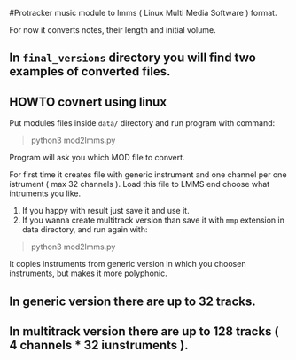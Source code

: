 



#Protracker music module to lmms ( Linux Multi Media Software ) format.

For now it converts notes, their length and initial volume.

## In `final_versions` directory you will find two examples of converted files.

## HOWTO covnert using linux

Put modules files inside `data/` directory and run program with command:

> python3 mod2lmms.py

Program will ask you which MOD file to convert.

For first time it creates file with generic instrument and one channel per one istrument ( max 32 channels ).
Load this file to LMMS end choose what intruments you like.

1) If you happy with result just save it and use it.
2) If you wanna create multitrack version than save it with `mmp` extension in data directory,
and run again with:

> python3 mod2lmms.py

It copies instruments from generic version in which you choosen instruments,
but makes it more polyphonic.

## In generic version there are up to 32 tracks.
## In multitrack version there are up to 128 tracks ( 4 channels * 32 iunstruments ).




